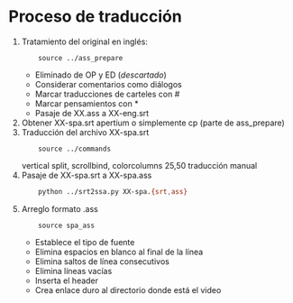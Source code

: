# Proceso de traducción
1. Tratamiento del original en inglés:
	```vim
		source ../ass_prepare
	```
	* Eliminado de OP y ED (*descartado*)
	* Considerar comentarios como diálogos
	* Marcar traducciones de carteles con #
	* Marcar pensamientos con *
	* Pasaje de XX.ass a XX-eng.srt
1. Obtener XX-spa.srt
	apertium o simplemente cp (parte de ass_prepare)
1. Traducción del archivo XX-spa.srt
	```vim
		source ../commands
	```
	vertical split, scrollbind, colorcolumns 25,50
	traducción manual
1. Pasaje de XX-spa.srt a XX-spa.ass
	```bash
		python ../srt2ssa.py XX-spa.{srt,ass}
	```
1. Arreglo formato .ass
	```vim
		source spa_ass
	```
	* Establece el tipo de fuente
	* Elimina espacios en blanco al final de la línea
	* Elimina saltos de línea consecutivos
	* Elimina líneas vacías
	* Inserta el header
	* Crea enlace duro al directorio donde está el video
